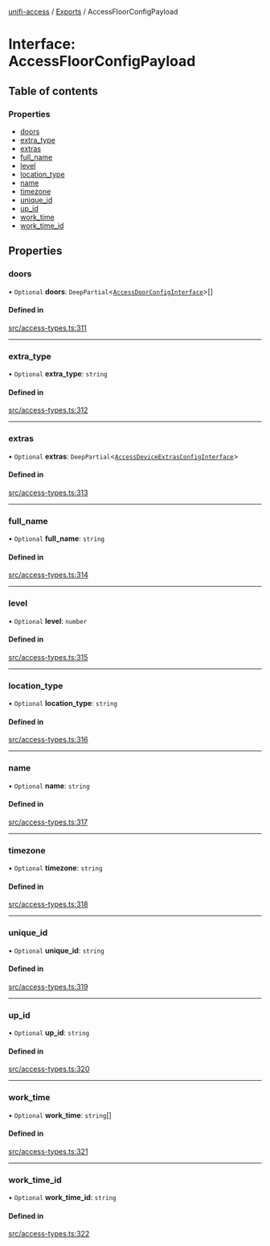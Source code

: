 [unifi-access](../README.md) / [Exports](../modules.md) / AccessFloorConfigPayload

# Interface: AccessFloorConfigPayload

## Table of contents

### Properties

- [doors](AccessFloorConfigPayload.md#doors)
- [extra\_type](AccessFloorConfigPayload.md#extra_type)
- [extras](AccessFloorConfigPayload.md#extras)
- [full\_name](AccessFloorConfigPayload.md#full_name)
- [level](AccessFloorConfigPayload.md#level)
- [location\_type](AccessFloorConfigPayload.md#location_type)
- [name](AccessFloorConfigPayload.md#name)
- [timezone](AccessFloorConfigPayload.md#timezone)
- [unique\_id](AccessFloorConfigPayload.md#unique_id)
- [up\_id](AccessFloorConfigPayload.md#up_id)
- [work\_time](AccessFloorConfigPayload.md#work_time)
- [work\_time\_id](AccessFloorConfigPayload.md#work_time_id)

## Properties

### doors

• `Optional` **doors**: `DeepPartial`\<[`AccessDoorConfigInterface`](AccessDoorConfigInterface.md)\>[]

#### Defined in

[src/access-types.ts:311](https://github.com/hjdhjd/unifi-access/blob/197fbda/src/access-types.ts#L311)

___

### extra\_type

• `Optional` **extra\_type**: `string`

#### Defined in

[src/access-types.ts:312](https://github.com/hjdhjd/unifi-access/blob/197fbda/src/access-types.ts#L312)

___

### extras

• `Optional` **extras**: `DeepPartial`\<[`AccessDeviceExtrasConfigInterface`](AccessDeviceExtrasConfigInterface.md)\>

#### Defined in

[src/access-types.ts:313](https://github.com/hjdhjd/unifi-access/blob/197fbda/src/access-types.ts#L313)

___

### full\_name

• `Optional` **full\_name**: `string`

#### Defined in

[src/access-types.ts:314](https://github.com/hjdhjd/unifi-access/blob/197fbda/src/access-types.ts#L314)

___

### level

• `Optional` **level**: `number`

#### Defined in

[src/access-types.ts:315](https://github.com/hjdhjd/unifi-access/blob/197fbda/src/access-types.ts#L315)

___

### location\_type

• `Optional` **location\_type**: `string`

#### Defined in

[src/access-types.ts:316](https://github.com/hjdhjd/unifi-access/blob/197fbda/src/access-types.ts#L316)

___

### name

• `Optional` **name**: `string`

#### Defined in

[src/access-types.ts:317](https://github.com/hjdhjd/unifi-access/blob/197fbda/src/access-types.ts#L317)

___

### timezone

• `Optional` **timezone**: `string`

#### Defined in

[src/access-types.ts:318](https://github.com/hjdhjd/unifi-access/blob/197fbda/src/access-types.ts#L318)

___

### unique\_id

• `Optional` **unique\_id**: `string`

#### Defined in

[src/access-types.ts:319](https://github.com/hjdhjd/unifi-access/blob/197fbda/src/access-types.ts#L319)

___

### up\_id

• `Optional` **up\_id**: `string`

#### Defined in

[src/access-types.ts:320](https://github.com/hjdhjd/unifi-access/blob/197fbda/src/access-types.ts#L320)

___

### work\_time

• `Optional` **work\_time**: `string`[]

#### Defined in

[src/access-types.ts:321](https://github.com/hjdhjd/unifi-access/blob/197fbda/src/access-types.ts#L321)

___

### work\_time\_id

• `Optional` **work\_time\_id**: `string`

#### Defined in

[src/access-types.ts:322](https://github.com/hjdhjd/unifi-access/blob/197fbda/src/access-types.ts#L322)
